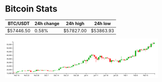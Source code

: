 # Bitcoin Stats

BTC/USDT|24h change|24h high|24h low|
|---|---|---|---|
|$57446.50|0.58%|$57827.00|$53863.93|

<img src="./chart.svg">
